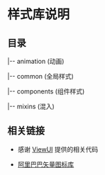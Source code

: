 <!-- 感谢 ViewUI 的提供 -->
<!-- https://github.com/view-design/ViewUI -->

# 样式库说明

## 目录

|-- animation  (动画)

|-- common  (全局样式)

|-- components  (组件样式)

|-- mixins  (混入)

## 相关链接

- 感谢 [ViewUI](https://github.com/view-design/ViewUI) 提供的相关代码

- [阿里巴巴矢量图标库](https://www.iconfont.cn/)